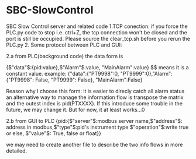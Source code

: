 # SBC-SlowControl
SBC Slow Control server and related code
1.TCP conection:
if you force the PLC.py code to stop i.e. ctrl+Z, the tcp connection won't be closed and the port is still be occupied. Please source the clear_tcp.sh before you rerun the PLC.py
2. Some protocol between PLC and GUI:

2.a from PLC(background code) the data form is

{$"data"$:{pid:value},$"Alarm"$:value, "MainAlarm":value}
$$ means it is a constant value.
example: {"data":{"PT9998":0, "PT9999":0},"Alarm":{"PT9998": False, "PT9999": False}, "MainAlarm":False}

Reason why I choose this form: it is easier to direcly catch all alarm status
an alternative way to manage the information flow is transpose the matrix and the outest index is pid(PTXXXX).
If this introduce some trouble in the future, we may change it. But for now, it at least works...0


2.b from GUI to PLC
{pid:{$"server"$:modbus server name,$"address"$: address in modbus,$"type"$:pid's instrument type $"operation"$:write true or else, $"value"$: True, false or float}}

we may need to create another file to describe the two info flows in more detailed.